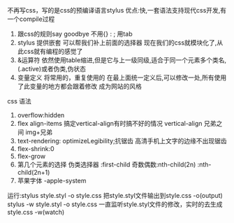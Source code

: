 不再写css，写的是css的预编译语言stylus
优点:快,一套语法支持现代css开发,有一个compile过程

1. 跟css的规则say goodbye   不用{} : ;  用tab 
2. stylus 提供嵌套  可以帮我们补上前面的选择器  现在我们的css就模块化了,从此css就有编程的感觉了
3. &运算符
    依然使用table缩进,但是它与上一级同级,适合于同一个元素多个类名,(.active)或者伪类,伪状态
4. 变量定义
    将常用的，重复使用的    在最上面统一定义后,可以修改一处,所有使用了此变量的地方都会跟着修改
    成为网站的风格


css 语法
1. overflow:hidden
2. flex align-items 搞定vertical-align有时搞不好的情况
                        vertical-align 兄弟之间 img+兄弟
3. text-rendering: optimizeLegibility;抗锯齿 高清手机上文字的边缘不出现锯齿
4. flex-shrink:0
5. flex-grow
6. 第几个元素的选择 伪类选择器  :first-child    奇数偶数:nth-child(2n) :nth-child(2n+1)
7. 苹果字体 -apple-system


运行:stylus style.styl -o style.css     把style.styl文件输出到style.css     -o(output)
    stylus -w style.styl -o style.css   一直监听style.styl文件的修改，实时的去生成style.css     -w(watch)